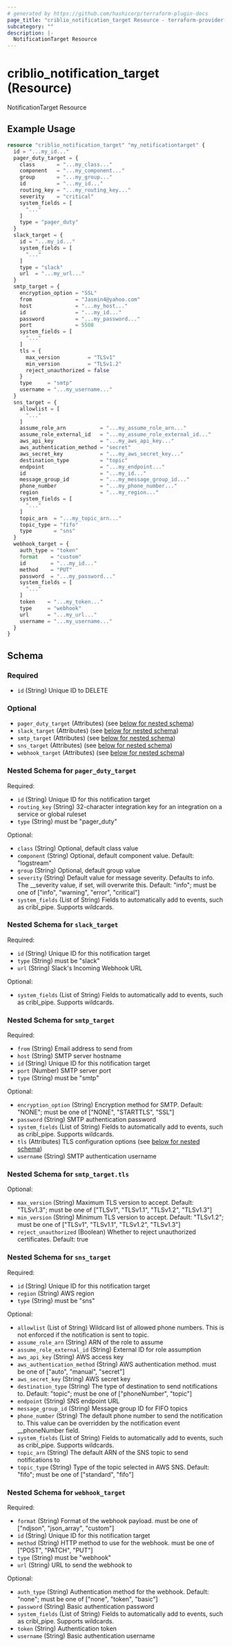 ```yaml
---
# generated by https://github.com/hashicorp/terraform-plugin-docs
page_title: "criblio_notification_target Resource - terraform-provider-criblio"
subcategory: ""
description: |-
  NotificationTarget Resource
---
```


# criblio_notification_target (Resource)

NotificationTarget Resource

## Example Usage

```terraform
resource "criblio_notification_target" "my_notificationtarget" {
  id = "...my_id..."
  pager_duty_target = {
    class       = "...my_class..."
    component   = "...my_component..."
    group       = "...my_group..."
    id          = "...my_id..."
    routing_key = "...my_routing_key..."
    severity    = "critical"
    system_fields = [
      "..."
    ]
    type = "pager_duty"
  }
  slack_target = {
    id = "...my_id..."
    system_fields = [
      "..."
    ]
    type = "slack"
    url  = "...my_url..."
  }
  smtp_target = {
    encryption_option = "SSL"
    from              = "Jasmin4@yahoo.com"
    host              = "...my_host..."
    id                = "...my_id..."
    password          = "...my_password..."
    port              = 5508
    system_fields = [
      "..."
    ]
    tls = {
      max_version         = "TLSv1"
      min_version         = "TLSv1.2"
      reject_unauthorized = false
    }
    type     = "smtp"
    username = "...my_username..."
  }
  sns_target = {
    allowlist = [
      "..."
    ]
    assume_role_arn           = "...my_assume_role_arn..."
    assume_role_external_id   = "...my_assume_role_external_id..."
    aws_api_key               = "...my_aws_api_key..."
    aws_authentication_method = "secret"
    aws_secret_key            = "...my_aws_secret_key..."
    destination_type          = "topic"
    endpoint                  = "...my_endpoint..."
    id                        = "...my_id..."
    message_group_id          = "...my_message_group_id..."
    phone_number              = "...my_phone_number..."
    region                    = "...my_region..."
    system_fields = [
      "..."
    ]
    topic_arn  = "...my_topic_arn..."
    topic_type = "fifo"
    type       = "sns"
  }
  webhook_target = {
    auth_type = "token"
    format    = "custom"
    id        = "...my_id..."
    method    = "PUT"
    password  = "...my_password..."
    system_fields = [
      "..."
    ]
    token    = "...my_token..."
    type     = "webhook"
    url      = "...my_url..."
    username = "...my_username..."
  }
}
```

<!-- schema generated by tfplugindocs -->
## Schema

### Required

- `id` (String) Unique ID to DELETE

### Optional

- `pager_duty_target` (Attributes) (see [below for nested schema](#nestedatt--pager_duty_target))
- `slack_target` (Attributes) (see [below for nested schema](#nestedatt--slack_target))
- `smtp_target` (Attributes) (see [below for nested schema](#nestedatt--smtp_target))
- `sns_target` (Attributes) (see [below for nested schema](#nestedatt--sns_target))
- `webhook_target` (Attributes) (see [below for nested schema](#nestedatt--webhook_target))

<a id="nestedatt--pager_duty_target"></a>
### Nested Schema for `pager_duty_target`

Required:

- `id` (String) Unique ID for this notification target
- `routing_key` (String) 32-character integration key for an integration on a service or global ruleset
- `type` (String) must be "pager_duty"

Optional:

- `class` (String) Optional, default class value
- `component` (String) Optional, default component value. Default: "logstream"
- `group` (String) Optional, default group value
- `severity` (String) Default value for message severity. Defaults to info. The __severity value, if set, will overwrite this. Default: "info"; must be one of ["info", "warning", "error", "critical"]
- `system_fields` (List of String) Fields to automatically add to events, such as cribl_pipe. Supports wildcards.


<a id="nestedatt--slack_target"></a>
### Nested Schema for `slack_target`

Required:

- `id` (String) Unique ID for this notification target
- `type` (String) must be "slack"
- `url` (String) Slack's Incoming Webhook URL

Optional:

- `system_fields` (List of String) Fields to automatically add to events, such as cribl_pipe. Supports wildcards.


<a id="nestedatt--smtp_target"></a>
### Nested Schema for `smtp_target`

Required:

- `from` (String) Email address to send from
- `host` (String) SMTP server hostname
- `id` (String) Unique ID for this notification target
- `port` (Number) SMTP server port
- `type` (String) must be "smtp"

Optional:

- `encryption_option` (String) Encryption method for SMTP. Default: "NONE"; must be one of ["NONE", "STARTTLS", "SSL"]
- `password` (String) SMTP authentication password
- `system_fields` (List of String) Fields to automatically add to events, such as cribl_pipe. Supports wildcards.
- `tls` (Attributes) TLS configuration options (see [below for nested schema](#nestedatt--smtp_target--tls))
- `username` (String) SMTP authentication username

<a id="nestedatt--smtp_target--tls"></a>
### Nested Schema for `smtp_target.tls`

Optional:

- `max_version` (String) Maximum TLS version to accept. Default: "TLSv1.3"; must be one of ["TLSv1", "TLSv1.1", "TLSv1.2", "TLSv1.3"]
- `min_version` (String) Minimum TLS version to accept. Default: "TLSv1.2"; must be one of ["TLSv1", "TLSv1.1", "TLSv1.2", "TLSv1.3"]
- `reject_unauthorized` (Boolean) Whether to reject unauthorized certificates. Default: true



<a id="nestedatt--sns_target"></a>
### Nested Schema for `sns_target`

Required:

- `id` (String) Unique ID for this notification target
- `region` (String) AWS region
- `type` (String) must be "sns"

Optional:

- `allowlist` (List of String) Wildcard list of allowed phone numbers. This is not enforced if the notification is sent to topic.
- `assume_role_arn` (String) ARN of the role to assume
- `assume_role_external_id` (String) External ID for role assumption
- `aws_api_key` (String) AWS access key
- `aws_authentication_method` (String) AWS authentication method. must be one of ["auto", "manual", "secret"]
- `aws_secret_key` (String) AWS secret key
- `destination_type` (String) The type of destination to send notifications to. Default: "topic"; must be one of ["phoneNumber", "topic"]
- `endpoint` (String) SNS endpoint URL
- `message_group_id` (String) Message group ID for FIFO topics
- `phone_number` (String) The default phone number to send the notification to. This value can be overridden by the notification event __phoneNumber field.
- `system_fields` (List of String) Fields to automatically add to events, such as cribl_pipe. Supports wildcards.
- `topic_arn` (String) The default ARN of the SNS topic to send notifications to
- `topic_type` (String) Type of the topic selected in AWS SNS. Default: "fifo"; must be one of ["standard", "fifo"]


<a id="nestedatt--webhook_target"></a>
### Nested Schema for `webhook_target`

Required:

- `format` (String) Format of the webhook payload. must be one of ["ndjson", "json_array", "custom"]
- `id` (String) Unique ID for this notification target
- `method` (String) HTTP method to use for the webhook. must be one of ["POST", "PATCH", "PUT"]
- `type` (String) must be "webhook"
- `url` (String) URL to send the webhook to

Optional:

- `auth_type` (String) Authentication method for the webhook. Default: "none"; must be one of ["none", "token", "basic"]
- `password` (String) Basic authentication password
- `system_fields` (List of String) Fields to automatically add to events, such as cribl_pipe. Supports wildcards.
- `token` (String) Authentication token
- `username` (String) Basic authentication username
